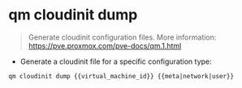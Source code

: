 # qm cloudinit dump

> Generate cloudinit configuration files.
> More information: <https://pve.proxmox.com/pve-docs/qm.1.html>

- Generate a cloudinit file for a specific configuration type:

`qm cloudinit dump {{virtual_machine_id}} {{meta|network|user}}`
